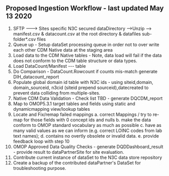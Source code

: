 ## Proposed Ingestion Workflow - last updated May 13 2020

1. SFTP ---> Sites specific N3C secured dataDirectory -->Unzip --> manifest.csv & datacount.csv at the root directory & datafiles sub-folder\*.csv files
2. Queue up - Setup dataSet processing queue in order not to over write each other CDM Native data at the staging area
3. Load data to the CDM Native tables - Note, data load will fail if the data does not conform to the CDM table structure or data types.
4. Load DataCount/Manifest --- table
5. Do Comparison - DataCount.Rowcount if counts mis-match generate DIH_datacount_report
6. Populate global domain id table with N3C ids - using siteid,domain, domain_sourceid, n3cid (siteid prepend sourceid),datecreated to prevent data colliding from multiple-sites.
7. Native CDM Data Validation - Check list TBD - generate DQCDM_report
8. Map to OMOP5.3.1 target tables and fields using static and dynamicmapping view/lookup tables
9. Locate and Fix/remap failed mappings
    a. correct Mappings / try to re-map for those fields with 0 concept ids and nulls
    b. make the data conform to OMOP standard vocabulary as much as possible
    c. have as many valid values as we can inform (e.g. correct LOINC codes from lab text names);
    d. contains no overtly obsolete or invalid data.
    e. provide feedback loop with step 10  
10. OMOP Approved Data Quality Checks - generate DQDDashboard_result - provide result to dataPartnerSite for site evaluation.
11. Contribute current instance of dataSet to the N3C data store repository
12. Create a backup of the contributed dataPartner's DataSet for troubleshooting purpose.

